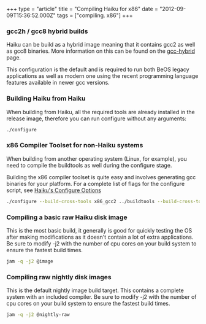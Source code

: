 +++
type = "article"
title = "Compiling Haiku for x86"
date = "2012-09-09T15:36:52.000Z"
tags = ["compiling. x86"]
+++

<h3>gcc2h / gcc8 hybrid builds</h3>

<p>Haiku can be build as a hybrid image meaning that it contains gcc2 as well
as gcc8 binaries. More information on this can be found on the <a href='/guides/building/gcc-hybrid'>gcc-hybrid</a> page.</p>

<p>This configuration is the default and is required to run both BeOS legacy
applications as well as modern one using the recent programming language
features available in newer gcc versions.</p>

<h3>Building Haiku from Haiku</h3>

<p>When building from Haiku, all the required tools are already installed in
the release image, therefore you can run configure without any arguments:</p>

```sh
./configure
```

<h3>x86 Compiler Toolset for non-Haiku systems</h3>

<p>When building from another operating system (Linux, for example), you need
to compile the buildtools as well during the configure stage.</p>

<p>Building the x86 compiler toolset is quite easy and involves generating gcc
binaries for your platform. For a complete list of flags for the configure
script, see <a href='/guides/building/configure'>Haiku's Configure Options</a>

```sh
./configure --build-cross-tools x86_gcc2 ../buildtools --build-cross-tools x86
```

<h3>Compiling a basic raw Haiku disk image</h3>

<p>This is the most basic build, it generally is good for quickly testing the
OS after making modifications as it doesn't contain a lot of extra applications.
Be sure to modify -j2 with the number of cpu cores on your build system to
ensure the fastest build times.</p>

```sh
jam -q -j2 @image
```

<h3>Compiling raw nightly disk images</h3>

This is the default nightly image build target. This contains a complete system with an included compiler. Be sure to modify -j2 with the number of cpu cores on your build system to ensure the fastest build times.

```sh
jam -q -j2 @nightly-raw
```
